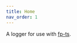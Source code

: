 ```yaml
---
title: Home
nav_order: 1
---
```


A logger for use with [fp-ts].

[fp-ts]: https://gcanti.github.io/fp-ts/
